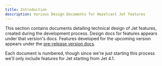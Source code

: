 ```yaml
---
title: Introduction
description: Various Design Documents for Hazelcast Jet features
---
```


This section contains documents detailing technical design of Jet
features, created during the development process. Design docs for
features appears under that version's docs. Features developed for the
upcoming version appears under the [pre-release version
docs](/docs/next/design-docs).

Each document is numbered, though since we're just starting this process
we'll only include features for Jet starting from Jet 4.1.
